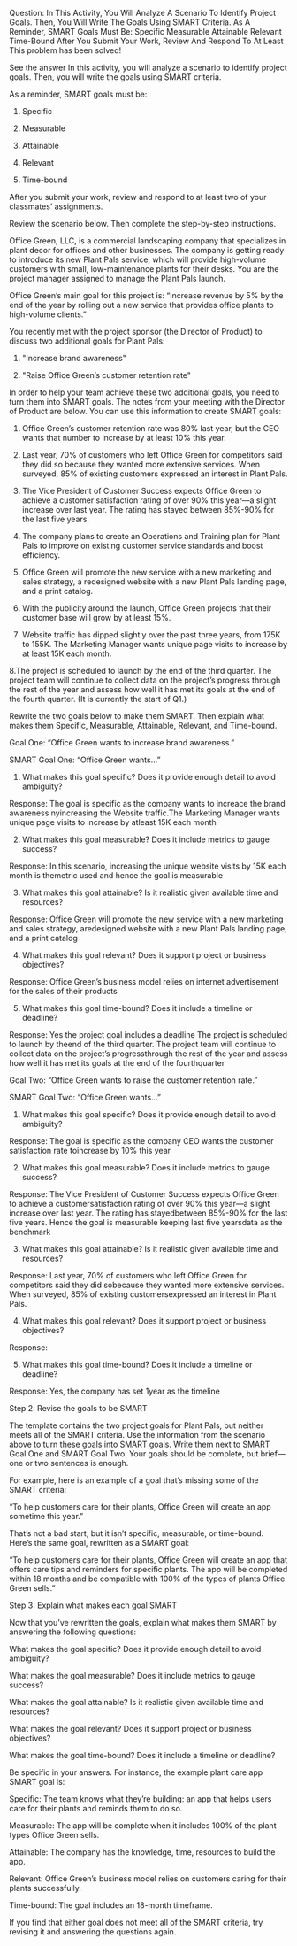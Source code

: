 
Question: In This Activity, You Will Analyze A Scenario To Identify Project Goals. Then, You Will Write The Goals Using SMART Criteria. As A Reminder, SMART Goals Must Be: 
Specific Measurable Attainable Relevant Time-Bound After You Submit Your Work, Review And Respond To At Least
This problem has been solved!

See the answer
In this activity, you will analyze a scenario to identify project goals. Then, you will write the goals using SMART criteria.

As a reminder, SMART goals must be:

1. Specific

2. Measurable

3. Attainable

4. Relevant

5. Time-bound

After you submit your work, review and respond to at least two of your classmates’ assignments.

Review the scenario below. Then complete the step-by-step instructions.

Office Green, LLC, is a commercial landscaping company that specializes in plant decor for offices and other businesses. The company is getting ready to introduce its new
Plant Pals service, which will provide high-volume customers with small, low-maintenance plants for their desks. You are the project manager assigned to manage the Plant Pals
launch.

Office Green’s main goal for this project is: “Increase revenue by 5% by the end of the year by rolling out a new service that provides office plants to high-volume clients.”

You recently met with the project sponsor (the Director of Product) to discuss two additional goals for Plant Pals:

1. "Increase brand awareness"

2. "Raise Office Green’s customer retention rate"







In order to help your team achieve these two additional goals, you need to turn them into SMART goals. The notes from your meeting with the Director of Product are below.
You can use this information to create SMART goals:

1. Office Green’s customer retention rate was 80% last year, but the CEO wants that number to increase by at least 10% this year.

2. Last year, 70% of customers who left Office Green for competitors said they did so because they wanted more extensive services. When surveyed, 85% of existing customers
expressed an interest in Plant Pals.

3. The Vice President of Customer Success expects Office Green to achieve a customer satisfaction rating of over 90% this year—a slight increase over last year. The rating has 
stayed between 85%-90% for the last five years.

4. The company plans to create an Operations and Training plan for Plant Pals to improve on existing customer service standards and boost efficiency.

5. Office Green will promote the new service with a new marketing and sales strategy, a redesigned website with a new Plant Pals landing page, and a print catalog.

6. With the publicity around the launch, Office Green projects that their customer base will grow by at least 15%.

7. Website traffic has dipped slightly over the past three years, from 175K to 155K. The Marketing Manager wants unique page visits to increase by at least 15K each month.

8.The project is scheduled to launch by the end of the third quarter. The project team will continue to collect data on the project’s progress through the rest of the year and 
assess how well it has met its goals at the end of the fourth quarter. (It is currently the start of Q1.)






Rewrite the two goals below to make them SMART. Then explain what makes them Specific, Measurable, Attainable, Relevant, and Time-bound.

Goal One: “Office Green wants to increase brand awareness.”

SMART Goal One: “Office Green wants…”

1. What makes this goal specific? Does it provide enough detail to avoid ambiguity?

Response: The goal is specific as the company wants to increace the brand awareness nyincreasing the Website traffic.The Marketing Manager wants unique page visits to
increase by atleast 15K each month


2. What makes this goal measurable? Does it include metrics to gauge success?

Response: In this scenario, increasing the unique website visits by 15K each month is themetric used and hence the goal is measurable


3. What makes this goal attainable? Is it realistic given available time and resources?

Response: Office Green will promote the new service with a new marketing and sales strategy, aredesigned website with a new Plant Pals landing page, and a print catalog


4. What makes this goal relevant? Does it support project or business objectives?

Response: Office Green’s business model relies on internet advertisement for the sales of their products


5. What makes this goal time-bound? Does it include a timeline or deadline?

Response: Yes the project goal includes a deadline The project is scheduled to launch by theend of the third quarter. The project team will continue to collect data on the
project’s progressthrough the rest of the year and assess how well it has met its goals at the end of the fourthquarter






Goal Two: “Office Green wants to raise the customer retention rate.”

SMART Goal Two: “Office Green wants…”

1. What makes this goal specific? Does it provide enough detail to avoid ambiguity?

Response: The goal is specific as the company CEO wants the customer satisfaction rate toincrease by 10% this year


2. What makes this goal measurable? Does it include metrics to gauge success?

Response: The Vice President of Customer Success expects Office Green to achieve a customersatisfaction rating of over 90% this year—a slight increase over last year. The 
rating has stayedbetween 85%-90% for the last five years. Hence the goal is measurable keeping last five yearsdata as the benchmark


3. What makes this goal attainable? Is it realistic given available time and resources?

Response: Last year, 70% of customers who left Office Green for competitors said they did sobecause they wanted more extensive services. When surveyed, 85% of existing 
customersexpressed an interest in Plant Pals.


4. What makes this goal relevant? Does it support project or business objectives?

Response: 

5. What makes this goal time-bound? Does it include a timeline or deadline?

Response: Yes, the company has set 1year as the timeline











Step 2: Revise the goals to be SMART

The template contains the two project goals for Plant Pals, but neither meets all of the SMART criteria. Use the information from the scenario above to turn these goals into
SMART goals. Write them next to SMART Goal One and SMART Goal Two. Your goals should be complete, but brief—one or two sentences is enough.

For example, here is an example of a goal that’s missing some of the SMART criteria:

“To help customers care for their plants, Office Green will create an app sometime this year.”

That’s not a bad start, but it isn’t specific, measurable, or time-bound. Here’s the same goal, rewritten as a SMART goal:

“To help customers care for their plants, Office Green will create an app that offers care tips and reminders for specific plants. The app will be completed within 18
months and be compatible with 100% of the types of plants Office Green sells.”

Step 3: Explain what makes each goal SMART

Now that you’ve rewritten the goals, explain what makes them SMART by answering the following questions:

What makes the goal specific? Does it provide enough detail to avoid ambiguity?

What makes the goal measurable? Does it include metrics to gauge success?

What makes the goal attainable? Is it realistic given available time and resources?

What makes the goal relevant? Does it support project or business objectives?

What makes the goal time-bound? Does it include a timeline or deadline?

Be specific in your answers. For instance, the example plant care app SMART goal is:

Specific: The team knows what they’re building: an app that helps users care for their plants and reminds them to do so.

Measurable: The app will be complete when it includes 100% of the plant types Office Green sells.

Attainable: The company has the knowledge, time, resources to build the app.

Relevant: Office Green’s business model relies on customers caring for their plants successfully.

Time-bound: The goal includes an 18-month timeframe.

If you find that either goal does not meet all of the SMART criteria, try revising it and answering the questions again.
